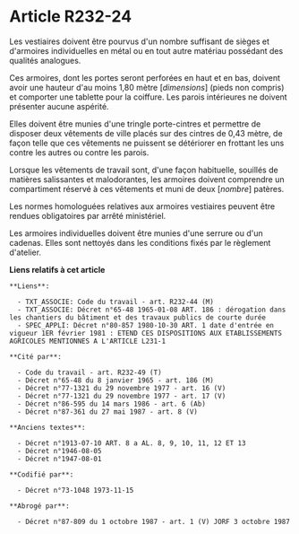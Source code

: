 # Article R232-24

Les vestiaires doivent être pourvus d'un nombre suffisant de sièges et d'armoires individuelles en métal ou en tout autre
matériau possédant des qualités analogues.

Ces armoires, dont les portes seront perforées en haut et en bas, doivent avoir une hauteur d'au moins 1,80 mètre
[*dimensions*] (pieds non compris) et comporter une tablette pour la coiffure. Les parois intérieures ne doivent présenter
aucune aspérité.

Elles doivent être munies d'une tringle porte-cintres et permettre de disposer deux vêtements de ville placés sur des cintres
de 0,43 mètre, de façon telle que ces vêtements ne puissent se détériorer en frottant les uns contre les autres ou contre les
parois.

Lorsque les vêtements de travail sont, d'une façon habituelle, souillés de matières salissantes et malodorantes, les armoires
doivent comprendre un compartiment réservé à ces vêtements et muni de deux [*nombre*] patères.

Les normes homologuées relatives aux armoires vestiaires peuvent être rendues obligatoires par arrêté ministériel.

Les armoires individuelles doivent être munies d'une serrure ou d'un cadenas. Elles sont nettoyés dans les conditions fixés
par le règlement d'atelier.

**Liens relatifs à cet article**

	**Liens**:

	  - TXT_ASSOCIE: Code du travail - art. R232-44 (M)
	  - TXT_ASSOCIE: Décret n°65-48 1965-01-08 ART. 186 : dérogation dans les chantiers du bâtiment et des travaux publics de courte durée
	  - SPEC_APPLI: Décret n°80-857 1980-10-30 ART. 1 date d'entrée en vigueur 1ER février 1981 : ETEND CES DISPOSITIONS AUX ETABLISSEMENTS AGRICOLES MENTIONNES A L'ARTICLE L231-1

	**Cité par**:

	  - Code du travail - art. R232-49 (T)
	  - Décret n°65-48 du 8 janvier 1965 - art. 186 (M)
	  - Décret n°77-1321 du 29 novembre 1977 - art. 16 (V)
	  - Décret n°77-1321 du 29 novembre 1977 - art. 17 (V)
	  - Décret n°86-595 du 14 mars 1986 - art. 6 (Ab)
	  - Décret n°87-361 du 27 mai 1987 - art. 8 (V)

	**Anciens textes**:

	  - Décret n°1913-07-10 ART. 8 a AL. 8, 9, 10, 11, 12 ET 13
	  - Décret n°1946-08-05
	  - Décret n°1947-08-01

	**Codifié par**:

	  - Décret n°73-1048 1973-11-15

	**Abrogé par**:

	  - Décret n°87-809 du 1 octobre 1987 - art. 1 (V) JORF 3 octobre 1987

